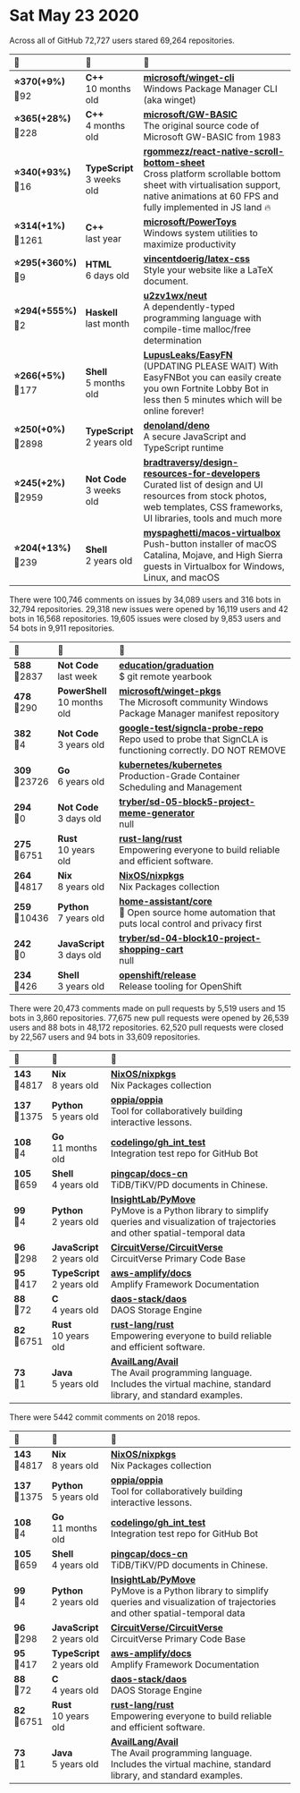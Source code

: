 # Sat May 23 2020

Across all of GitHub 72,727 users stared 
69,264 repositories. 

| :page_with_curl: | :calendar: | :page_with_curl: |
| :--- | :--- | :--- |
| **:star:370(+9%)**<br>:twisted_rightwards_arrows:92 | **C++**<br>10 months old | **[microsoft/winget-cli](https://github.com/microsoft/winget-cli)**<br>Windows Package Manager CLI (aka winget) |
| **:star:365(+28%)**<br>:twisted_rightwards_arrows:228 | **C++**<br>4 months old | **[microsoft/GW-BASIC](https://github.com/microsoft/GW-BASIC)**<br>The original source code of Microsoft GW-BASIC from 1983 |
| **:star:340(+93%)**<br>:twisted_rightwards_arrows:16 | **TypeScript**<br>3 weeks old | **[rgommezz/react-native-scroll-bottom-sheet](https://github.com/rgommezz/react-native-scroll-bottom-sheet)**<br>Cross platform scrollable bottom sheet with virtualisation support, native animations at 60 FPS and fully implemented in JS land :fire: |
| **:star:314(+1%)**<br>:twisted_rightwards_arrows:1261 | **C++**<br>last year | **[microsoft/PowerToys](https://github.com/microsoft/PowerToys)**<br>Windows system utilities to maximize productivity |
| **:star:295(+360%)**<br>:twisted_rightwards_arrows:9 | **HTML**<br>6 days old | **[vincentdoerig/latex-css](https://github.com/vincentdoerig/latex-css)**<br>Style your website like a LaTeX document. |
| **:star:294(+555%)**<br>:twisted_rightwards_arrows:2 | **Haskell**<br>last month | **[u2zv1wx/neut](https://github.com/u2zv1wx/neut)**<br>A dependently-typed programming language with compile-time malloc/free determination |
| **:star:266(+5%)**<br>:twisted_rightwards_arrows:177 | **Shell**<br>5 months old | **[LupusLeaks/EasyFN](https://github.com/LupusLeaks/EasyFN)**<br>(UPDATING PLEASE WAIT) With EasyFNBot you can easily create you own Fortnite Lobby Bot in less then 5 minutes which will be online forever! |
| **:star:250(+0%)**<br>:twisted_rightwards_arrows:2898 | **TypeScript**<br>2 years old | **[denoland/deno](https://github.com/denoland/deno)**<br>A secure JavaScript and TypeScript runtime |
| **:star:245(+2%)**<br>:twisted_rightwards_arrows:2959 | **Not Code**<br>3 weeks old | **[bradtraversy/design-resources-for-developers](https://github.com/bradtraversy/design-resources-for-developers)**<br>Curated list of design and UI resources from stock photos, web templates, CSS frameworks, UI libraries, tools and much more |
| **:star:204(+13%)**<br>:twisted_rightwards_arrows:239 | **Shell**<br>2 years old | **[myspaghetti/macos-virtualbox](https://github.com/myspaghetti/macos-virtualbox)**<br>Push-button installer of macOS Catalina, Mojave, and High Sierra guests in Virtualbox for Windows, Linux, and macOS |

There were 100,746 comments on issues by 34,089 users and 316 bots in 32,794 repositories.
29,318 new issues were opened by 16,119 users and 42 bots in 16,568 repositories.
19,605 issues were closed by 9,853 users and 54 bots in 9,911 repositories.

| :speech_balloon: | :calendar: | :page_with_curl: |
| :--- | :--- | :--- |
| **588**<br>:twisted_rightwards_arrows:2837 | **Not Code**<br>last week | **[education/graduation](https://github.com/education/graduation)**<br>$ git remote <graduation> yearbook  |
| **478**<br>:twisted_rightwards_arrows:290 | **PowerShell**<br>10 months old | **[microsoft/winget-pkgs](https://github.com/microsoft/winget-pkgs)**<br>The Microsoft community Windows Package Manager manifest repository |
| **382**<br>:twisted_rightwards_arrows:4 | **Not Code**<br>3 years old | **[google-test/signcla-probe-repo](https://github.com/google-test/signcla-probe-repo)**<br>Repo used to probe that SignCLA is functioning correctly.  DO NOT REMOVE |
| **309**<br>:twisted_rightwards_arrows:23726 | **Go**<br>6 years old | **[kubernetes/kubernetes](https://github.com/kubernetes/kubernetes)**<br>Production-Grade Container Scheduling and Management |
| **294**<br>:twisted_rightwards_arrows:0 | **Not Code**<br>3 days old | **[tryber/sd-05-block5-project-meme-generator](https://github.com/tryber/sd-05-block5-project-meme-generator)**<br>null |
| **275**<br>:twisted_rightwards_arrows:6751 | **Rust**<br>10 years old | **[rust-lang/rust](https://github.com/rust-lang/rust)**<br>Empowering everyone to build reliable and efficient software. |
| **264**<br>:twisted_rightwards_arrows:4817 | **Nix**<br>8 years old | **[NixOS/nixpkgs](https://github.com/NixOS/nixpkgs)**<br>Nix Packages collection |
| **259**<br>:twisted_rightwards_arrows:10436 | **Python**<br>7 years old | **[home-assistant/core](https://github.com/home-assistant/core)**<br>:house_with_garden: Open source home automation that puts local control and privacy first |
| **242**<br>:twisted_rightwards_arrows:0 | **JavaScript**<br>3 days old | **[tryber/sd-04-block10-project-shopping-cart](https://github.com/tryber/sd-04-block10-project-shopping-cart)**<br>null |
| **234**<br>:twisted_rightwards_arrows:426 | **Shell**<br>3 years old | **[openshift/release](https://github.com/openshift/release)**<br>Release tooling for OpenShift |

There were 20,473 comments made on pull requests by 5,519 users and 15 bots in 3,860 repositories.
77,675 new pull requests were opened by 26,539 users and 88 bots in 48,172 repositories.
62,520 pull requests were closed by 22,567 users and 94 bots in 33,609 repositories.

| :speech_balloon: | :calendar: | :page_with_curl: |
| :--- | :--- | :--- |
| **143**<br>:twisted_rightwards_arrows:4817 | **Nix**<br>8 years old | **[NixOS/nixpkgs](https://github.com/NixOS/nixpkgs)**<br>Nix Packages collection |
| **137**<br>:twisted_rightwards_arrows:1375 | **Python**<br>5 years old | **[oppia/oppia](https://github.com/oppia/oppia)**<br>Tool for collaboratively building interactive lessons. |
| **108**<br>:twisted_rightwards_arrows:4 | **Go**<br>11 months old | **[codelingo/gh_int_test](https://github.com/codelingo/gh_int_test)**<br>Integration test repo for GitHub Bot |
| **105**<br>:twisted_rightwards_arrows:659 | **Shell**<br>4 years old | **[pingcap/docs-cn](https://github.com/pingcap/docs-cn)**<br>TiDB/TiKV/PD documents in Chinese. |
| **99**<br>:twisted_rightwards_arrows:4 | **Python**<br>2 years old | **[InsightLab/PyMove](https://github.com/InsightLab/PyMove)**<br>PyMove is a Python library to simplify queries and visualization of trajectories and other spatial-temporal data |
| **96**<br>:twisted_rightwards_arrows:298 | **JavaScript**<br>2 years old | **[CircuitVerse/CircuitVerse](https://github.com/CircuitVerse/CircuitVerse)**<br>CircuitVerse Primary Code Base |
| **95**<br>:twisted_rightwards_arrows:417 | **TypeScript**<br>2 years old | **[aws-amplify/docs](https://github.com/aws-amplify/docs)**<br>Amplify Framework Documentation |
| **88**<br>:twisted_rightwards_arrows:72 | **C**<br>4 years old | **[daos-stack/daos](https://github.com/daos-stack/daos)**<br>DAOS Storage Engine |
| **82**<br>:twisted_rightwards_arrows:6751 | **Rust**<br>10 years old | **[rust-lang/rust](https://github.com/rust-lang/rust)**<br>Empowering everyone to build reliable and efficient software. |
| **73**<br>:twisted_rightwards_arrows:1 | **Java**<br>5 years old | **[AvailLang/Avail](https://github.com/AvailLang/Avail)**<br>The Avail programming language. Includes the virtual machine, standard library, and standard examples. |

There were 5442 commit comments on 2018 repos.

| :speech_balloon: | :calendar: | :page_with_curl: |
| :--- | :--- | :--- |
| **143**<br>:twisted_rightwards_arrows:4817 | **Nix**<br>8 years old | **[NixOS/nixpkgs](https://github.com/NixOS/nixpkgs)**<br>Nix Packages collection |
| **137**<br>:twisted_rightwards_arrows:1375 | **Python**<br>5 years old | **[oppia/oppia](https://github.com/oppia/oppia)**<br>Tool for collaboratively building interactive lessons. |
| **108**<br>:twisted_rightwards_arrows:4 | **Go**<br>11 months old | **[codelingo/gh_int_test](https://github.com/codelingo/gh_int_test)**<br>Integration test repo for GitHub Bot |
| **105**<br>:twisted_rightwards_arrows:659 | **Shell**<br>4 years old | **[pingcap/docs-cn](https://github.com/pingcap/docs-cn)**<br>TiDB/TiKV/PD documents in Chinese. |
| **99**<br>:twisted_rightwards_arrows:4 | **Python**<br>2 years old | **[InsightLab/PyMove](https://github.com/InsightLab/PyMove)**<br>PyMove is a Python library to simplify queries and visualization of trajectories and other spatial-temporal data |
| **96**<br>:twisted_rightwards_arrows:298 | **JavaScript**<br>2 years old | **[CircuitVerse/CircuitVerse](https://github.com/CircuitVerse/CircuitVerse)**<br>CircuitVerse Primary Code Base |
| **95**<br>:twisted_rightwards_arrows:417 | **TypeScript**<br>2 years old | **[aws-amplify/docs](https://github.com/aws-amplify/docs)**<br>Amplify Framework Documentation |
| **88**<br>:twisted_rightwards_arrows:72 | **C**<br>4 years old | **[daos-stack/daos](https://github.com/daos-stack/daos)**<br>DAOS Storage Engine |
| **82**<br>:twisted_rightwards_arrows:6751 | **Rust**<br>10 years old | **[rust-lang/rust](https://github.com/rust-lang/rust)**<br>Empowering everyone to build reliable and efficient software. |
| **73**<br>:twisted_rightwards_arrows:1 | **Java**<br>5 years old | **[AvailLang/Avail](https://github.com/AvailLang/Avail)**<br>The Avail programming language. Includes the virtual machine, standard library, and standard examples. |

